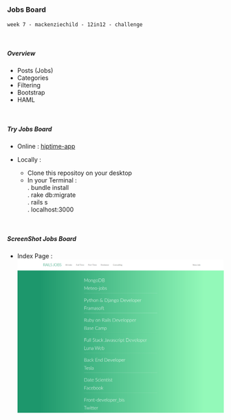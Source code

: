 ### Jobs Board

~~~
week 7 - mackenziechild - 12in12 - challenge
~~~

<br/>

##### Overview
- Posts (Jobs)
- Categories
- Filtering
- Bootstrap
- HAML

<br/>

##### Try Jobs Board

* Online  :  [hiptime-app](https://jobs-board.herokuapp.com)    

* Locally :
    - Clone this repositoy on your desktop
    - In your Terminal :   
                        . bundle install  
                        . rake db:migrate  
                        . rails s  
                        . localhost:3000  


<br/>

##### ScreenShot Jobs Board

* Index Page  :  
![index_page](https://github.com/oussou-dev/jobs-board_rails/blob/master/screenshot-1.png)
